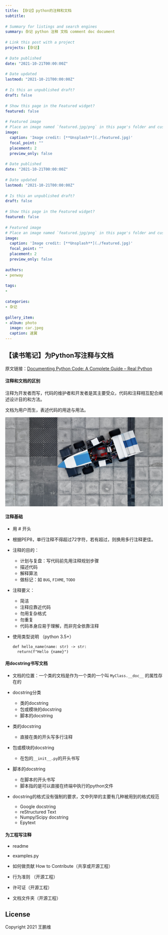 ```yaml
---
title: 【杂记】python的注释和文档
subtitle: 

# Summary for listings and search engines
summary: 杂记 python 注释 文档 comment doc document

# Link this post with a project
projects: [杂记]

# Date published
date: "2021-10-21T00:00:00Z"

# Date updated
lastmod: "2021-10-21T00:00:00Z"

# Is this an unpublished draft?
draft: false

# Show this page in the Featured widget?
featured: false

# Featured image
# Place an image named `featured.jpg/png` in this page's folder and customize its options here.
image:
  caption: 'Image credit: [**Unsplash**](./featured.jpg)'
  focal_point: ""
  placement: 2
  preview_only: false

# Date published
date: "2021-10-21T00:00:00Z"

# Date updated
lastmod: "2021-10-21T00:00:00Z"

# Is this an unpublished draft?
draft: false

# Show this page in the Featured widget?
featured: false

# Featured image
# Place an image named `featured.jpg/png` in this page's folder and customize its options here.
image:
  caption: 'Image credit: [**Unsplash**](./featured.jpg)'
  focal_point: ""
  placement: 2
  preview_only: false

authors:
- penway

tags:
- 

categories:
- 杂记

gallery_item:
- album: photo
  image: car.jpeg
  caption: 速翼
---
```

## 【读书笔记】为Python写注释与文档

原文链接：[Documenting Python Code: A Complete Guide – Real Python](https://realpython.com/documenting-python-code/)

#### 注释和文档的区别

注释为开发者而写，代码的维护者和开发者是其主要受众，代码和注释相互配合阐述设计目的和方法。

文档为用户而生，表述代码的用途与用法。

![car](/assets/media/albms/photo/car.jpeg)

#### 注释基础

- 用 # 开头
- 根据PEP8，单行注释不得超过72字符，若有超过，则换用多行注释更佳。

- 注释的目的：
  - 计划与复盘：写代码前先用注释规划步骤
  - 描述代码
  - 解释算法
  - 做标记：如 `BUG`, `FIXME`, `TODO`
- 注释要义：
  - 简洁
  - 注释应靠近代码
  - 勿用复杂格式
  - 勿重复
  - 代码本身应易于理解，而非完全依靠注释

- 使用类型说明 （python 3.5+）

  ```
  def hello_name(name: str) -> str:
  	return(f"Hello {name}")
  ```

#### 用docstring书写文档

- 文档的位置：一个类的文档是作为一个类的一个叫 `MyClass.__doc__` 的属性存在的

- docstring分类
  - 类的docstring
  - 包或模块的docstring
  - 脚本的docstring
- 类的docstring
  - 直接在类的开头写多行注释

- 包或模块的docstring
  - 在包的`__init__.py`的开头书写
- 脚本的docstring
  - 在脚本的开头书写
  - 脚本指的是可以直接在终端中执行的python文件

- docstring的格式没有强制的要求，文中列举的主要有几种被用到的格式规范
  - Google docstring
  - reStructured Text
  - Numpy/Scipy docstring
  - Epytext

#### 为工程写注释

- readme
- examples.py
- 如何做贡献 How to Contribute（共享或开源工程）
- 行为准则 （开源工程）

- 许可证（开源工程）
- 文档文件夹（开源工程）

## License

Copyright 2021 王鹏维